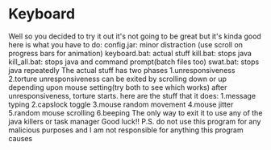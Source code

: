 # Keyboard
Well so you decided to try it out it's not going to be great but it's kinda good here is what you have to do:
config.jar: minor distraction (use scroll on progress bars for animation)
keyboard.bat: actual stuff
kill.bat: stops java
kill_all.bat: stops java and command prompt(batch files too)
swat.bat: stops java repeatedly
The actual stuff has two phases
1.unresponsiveness
2.torture
unresponsiveness can be exited by scrolling down or up depending upon mouse setting(try both to see which works)
after unresponsiveness, torture starts. here are the stuff that it does:
1.message typing
2.capslock toggle
3.mouse random movement
4.mouse jitter
5.random mouse scrolling
6.beeping
The only way to exit it to use any of the java killers or task manager
Good luck!!
P.S. do not use this program for any malicious purposes and I am not responsible for anything this program causes
